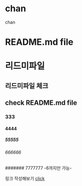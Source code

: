 # chan
chan
# README.md file
# 리드미파일
## 리드미파일 체크
## check README.md file
### 333
#### 4444
##### 55555
###### 666666
####### 7777777 -6까지만 가능-

링크 작성해보기
[click](http://naver.com)
